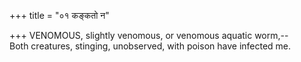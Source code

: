+++
title = "०१ कङ्कतो न"

+++
VENOMOUS, slightly venomous, or venomous aquatic worm,--  
     Both creatures, stinging, unobserved, with poison have infected me.